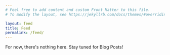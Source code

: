 ```yaml
---
# Feel free to add content and custom Front Matter to this file.
# To modify the layout, see https://jekyllrb.com/docs/themes/#overriding-theme-defaults

layout: feed
title: Feed
permalink: /feed/
---
```

For now, there's nothing here. Stay tuned for Blog Posts!
